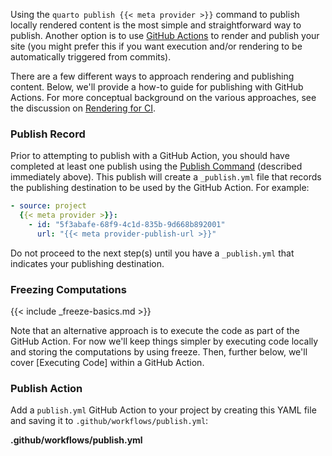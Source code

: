 Using the `quarto publish {{< meta provider >}}` command to publish locally rendered content is the most simple and straightforward way to publish. Another option is to use [GitHub Actions](https://docs.github.com/en/actions) to render and publish your site (you might prefer this if you want execution and/or rendering to be automatically triggered from commits).

There are a few different ways to approach rendering and publishing content. Below, we'll provide a how-to guide for publishing with GitHub Actions. For more conceptual background on the various approaches, see the discussion on [Rendering for CI](ci.qmd#rendering-for-ci).

### Publish Record

Prior to attempting to publish with a GitHub Action, you should have completed at least one publish using the [Publish Command](#publish-command) (described immediately above). This publish will create a `_publish.yml` file that records the publishing destination to be used by the GitHub Action. For example:

``` yaml
- source: project
  {{< meta provider >}}:
    - id: "5f3abafe-68f9-4c1d-835b-9d668b892001"
      url: "{{< meta provider-publish-url >}}"
```

Do not proceed to the next step(s) until you have a `_publish.yml` that indicates your publishing destination.

### Freezing Computations

{{< include _freeze-basics.md >}}

Note that an alternative approach is to execute the code as part of the GitHub Action. For now we'll keep things simpler by executing code locally and storing the computations by using freeze. Then, further below, we'll cover \[Executing Code\] within a GitHub Action.

### Publish Action

Add a `publish.yml` GitHub Action to your project by creating this YAML file and saving it to `.github/workflows/publish.yml`:

**.github/workflows/publish.yml**
